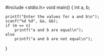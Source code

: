 #include <stdio.h>
void main()
{
    int a, b;
 
    printf("Enter the values for a and b\n");
    scanf("%d %d", &a, &b);
    if (m == n)
        printf("a and b are equal\n");
    else
        printf("a and b are not equal\n");
}
